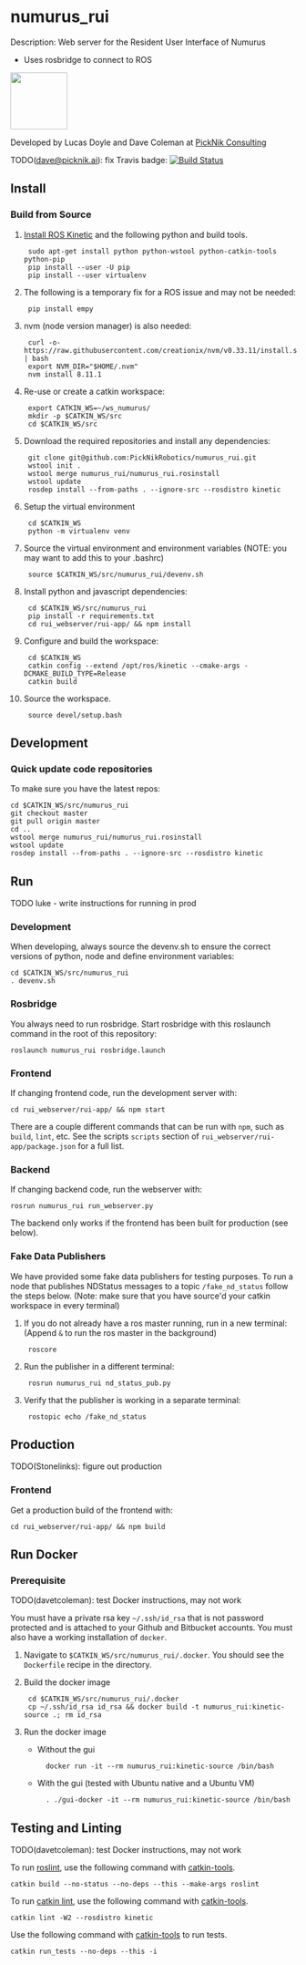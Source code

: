 # numurus_rui

Description: Web server for the Resident User Interface of Numurus

- Uses rosbridge to connect to ROS

<img src="https://picknik.ai/images/logo.jpg" width="100">

Developed by Lucas Doyle and Dave Coleman at [PickNik Consulting](http://picknik.ai/)

TODO(dave@picknik.ai): fix Travis badge:
[![Build Status](https://travis-ci.com/PickNikRobotics/numurus_rui.svg?token=o9hPQnr2kShM9ckDs6J8&branch=master)](https://travis-ci.com/PickNikRobotics/numurus_rui)

## Install

### Build from Source

1. [Install ROS Kinetic](http://wiki.ros.org/kinetic/Installation/Ubuntu) and the following python and build tools.

        sudo apt-get install python python-wstool python-catkin-tools python-pip
        pip install --user -U pip
        pip install --user virtualenv

1. The following is a temporary fix for a ROS issue and may not be needed:

        pip install empy

1. nvm (node version manager) is also needed:

        curl -o- https://raw.githubusercontent.com/creationix/nvm/v0.33.11/install.sh | bash
        export NVM_DIR="$HOME/.nvm"
        nvm install 8.11.1

1. Re-use or create a catkin workspace:

        export CATKIN_WS=~/ws_numurus/
        mkdir -p $CATKIN_WS/src
        cd $CATKIN_WS/src

1. Download the required repositories and install any dependencies:

        git clone git@github.com:PickNikRobotics/numurus_rui.git
        wstool init .
        wstool merge numurus_rui/numurus_rui.rosinstall
        wstool update
        rosdep install --from-paths . --ignore-src --rosdistro kinetic

1. Setup the virtual environment

        cd $CATKIN_WS
        python -m virtualenv venv

1. Source the virtual environment and environment variables (NOTE: you may want to add this to your .bashrc)

        source $CATKIN_WS/src/numurus_rui/devenv.sh

1. Install python and javascript dependencies:

        cd $CATKIN_WS/src/numurus_rui
        pip install -r requirements.txt
        cd rui_webserver/rui-app/ && npm install

1. Configure and build the workspace:

        cd $CATKIN_WS
        catkin config --extend /opt/ros/kinetic --cmake-args -DCMAKE_BUILD_TYPE=Release
        catkin build

1. Source the workspace.

        source devel/setup.bash


## Development

### Quick update code repositories

To make sure you have the latest repos:

    cd $CATKIN_WS/src/numurus_rui
    git checkout master
    git pull origin master
    cd ..
    wstool merge numurus_rui/numurus_rui.rosinstall
    wstool update
    rosdep install --from-paths . --ignore-src --rosdistro kinetic

## Run

TODO luke - write instructions for running in prod 

### Development

When developing, always source the devenv.sh to ensure the correct versions of python, node and define environment variables:

    cd $CATKIN_WS/src/numurus_rui
    . devenv.sh

### Rosbridge

You always need to run rosbridge. Start rosbridge with this roslaunch command in the root of this repository:

    roslaunch numurus_rui rosbridge.launch

### Frontend

If changing frontend code, run the development server with:

    cd rui_webserver/rui-app/ && npm start

There are a couple different commands that can be run with `npm`, such as `build`, `lint`, etc. See the scripts `scripts` section of `rui_webserver/rui-app/package.json` for a full list.

### Backend

If changing backend code, run the webserver with:

    rosrun numurus_rui run_webserver.py

The backend only works if the frontend has been built for production (see below).


### Fake Data Publishers

We have provided some fake data publishers for testing purposes. To run a node that publishes NDStatus messages to a topic `/fake_nd_status` follow the steps below. (Note: make sure that you have source'd your catkin workspace in every terminal)

1. If you do not already have a ros master running, run in a new terminal: (Append `&` to run the ros master in the background)

        roscore

1. Run the publisher in a different terminal:

        rosrun numurus_rui nd_status_pub.py

1. Verify that the publisher is working in a separate terminal:

        rostopic echo /fake_nd_status

## Production

TODO(Stonelinks): figure out production

### Frontend

Get a production build of the frontend with:

    cd rui_webserver/rui-app/ && npm build

## Run Docker

### Prerequisite

TODO(davetcoleman): test Docker instructions, may not work

You must have a private rsa key `~/.ssh/id_rsa` that is not password protected and is attached to your Github and Bitbucket accounts. You must also have a working installation of `docker`.

1. Navigate to `$CATKIN_WS/src/numurus_rui/.docker`. You should see the `Dockerfile` recipe in the directory.

1. Build the docker image

        cd $CATKIN_WS/src/numurus_rui/.docker
        cp ~/.ssh/id_rsa id_rsa && docker build -t numurus_rui:kinetic-source .; rm id_rsa

1. Run the docker image

    * Without the gui

            docker run -it --rm numurus_rui:kinetic-source /bin/bash

    * With the gui (tested with Ubuntu native and a Ubuntu VM)

            . ./gui-docker -it --rm numurus_rui:kinetic-source /bin/bash

## Testing and Linting

TODO(davetcoleman): test Docker instructions, may not work

To run [roslint](http://wiki.ros.org/roslint), use the following command with [catkin-tools](https://catkin-tools.readthedocs.org/).

    catkin build --no-status --no-deps --this --make-args roslint

To run [catkin lint](https://pypi.python.org/pypi/catkin_lint), use the following command with [catkin-tools](https://catkin-tools.readthedocs.org/).

    catkin lint -W2 --rosdistro kinetic

Use the following command with [catkin-tools](https://catkin-tools.readthedocs.org/) to run tests.

    catkin run_tests --no-deps --this -i
